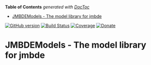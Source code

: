 <!-- START doctoc generated TOC please keep comment here to allow auto update -->
<!-- DON'T EDIT THIS SECTION, INSTEAD RE-RUN doctoc TO UPDATE -->
**Table of Contents**  *generated with [DocToc](https://github.com/thlorenz/doctoc)*

- [JMBDEModels - The model library for jmbde](#jmbdemodels---the-model-library-for-jmbde)

<!-- END doctoc generated TOC please keep comment here to allow auto update -->

<!--
@cond TURN_OFF_DOXYGEN
-->
[![GitHub version](https://badge.fury.io/gh/jmuelbert%2Fjmbdemodels.svg)](https://github.com/jmuelbert/jmbdemodels/releases)
[![Build Status](https://github.com/jmuelbert/jmbdemodels/workflows/build/badge.svg)](https://github.com/jmuelbert/jmbdemodels/actions)
[![Coverage](https://codecov.io/gh/jmuelbert/jmbdemodels/branch/master/graph/badge.svg)](https://codecov.io/gh/jmuelbert/jmbdemodels)
[![Donate](https://img.shields.io/badge/donate-paypal-blue.svg)](https://www.paypal.me/jmuelbert)

# JMBDEModels - The model library for jmbde
